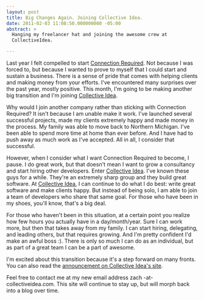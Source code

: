 ```yaml
---
layout: post
title: Big Changes Again. Joining Collective Idea.
date: 2011-02-03 11:08:50.000000000 -05:00
abstract: >
  Hanging my freelancer hat and joining the awesome crew at
  CollectiveIdea.

---
```

Last year I felt compelled to start [Connection Required](/blog/2010/05/big-changes-going-independent/). Not because I was forced to, but because I wanted to prove to myself that I could start and sustain a business. There is a sense of pride that comes with helping clients and making money from your efforts. I've encountered many surprises over the past year, mostly positive. This month, I'm going to be making another big transition and I'm joining [Collective Idea](http://collectiveidea.com/).

Why would I join another company rather than sticking with Connection Required? It isn't because I am unable make it work. I've launched several successful projects, made my clients extremely happy and made money in the process. My family was able to move back to Northern Michigan. I've been able to spend more time at home than ever before. And I have had to push away as much work as I've accepted. All in all, I consider that successful.

However, when I consider what I want Connection Required to become, I pause. I do great work, but that doesn't mean I want to grow a consultancy and start hiring other developers. Enter [Collective Idea](http://collectiveidea.com/). I've known these guys for a while. They're an extremely sharp group and they build great software. At [Collective Idea](http://collectiveidea.com/), I can continue to do what I do best: write great software and make clients happy. But instead of being solo, I am able to join a team of developers who share that same goal. For those who have been in my shoes, you'll know, that's a big deal.

For those who haven't been in this situation, at a certain point you realize how few hours you actually have in a day/month/year. Sure I can work more, but then that takes away from my family. I can start hiring, delegating, and leading others, but that requires growing. And I'm pretty confident I'd make an awful boss :). There is only so much I can do as an individual, but as part of a great team I can be a part of awesome.

I'm excited about this transition because it's a step forward on many fronts. You can also read the [announcement on Collective Idea's site](http://collectiveidea.com/blog/archives/2011/02/03/welcome-zach-moazeni/).

Feel free to contact me at my new email address zach -at- collectiveidea.com. This site will continue to stay up, but will morph back into a blog over time.
